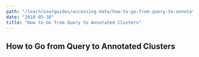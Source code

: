```yaml
---
path: "/learn/userguides/accessing-data/how-to-go-from-query-to-annotated-clusters"
date: "2018-05-30"
title: "How to Go from Query to Annotated Clusters"
---
```



## How to Go from Query to Annotated Clusters

